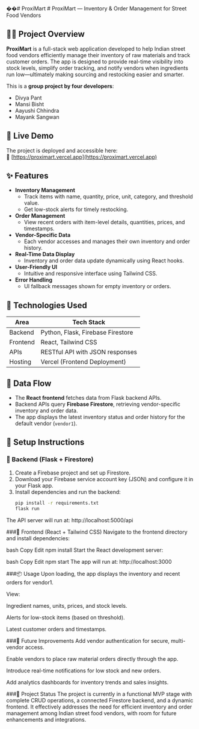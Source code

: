 ��#   P r o x i M a r t 
 # ProxiMart — Inventory & Order Management for Street Food Vendors

## 👨‍🍳 Project Overview
**ProxiMart** is a full-stack web application developed to help Indian street food vendors efficiently manage their inventory of raw materials and track customer orders. The app is designed to provide real-time visibility into stock levels, simplify order tracking, and notify vendors when ingredients run low—ultimately making sourcing and restocking easier and smarter.

This is a **group project by four developers**:
- Divya Pant  
- Mansi Bisht  
- Aayushi Chhindra  
- Mayank Sangwan

## 🚀 Live Demo
The project is deployed and accessible here:  
🔗 [https://proximart.vercel.app](https://proximart.vercel.app)

## ✨ Features
- **Inventory Management**
  - Track items with name, quantity, price, unit, category, and threshold value.
  - Get low-stock alerts for timely restocking.
- **Order Management**
  - View recent orders with item-level details, quantities, prices, and timestamps.
- **Vendor-Specific Data**
  - Each vendor accesses and manages their own inventory and order history.
- **Real-Time Data Display**
  - Inventory and order data update dynamically using React hooks.
- **User-Friendly UI**
  - Intuitive and responsive interface using Tailwind CSS.
- **Error Handling**
  - UI fallback messages shown for empty inventory or orders.

## 🧰 Technologies Used

| Area       | Tech Stack                         |
|------------|------------------------------------|
| Backend    | Python, Flask, Firebase Firestore  |
| Frontend   | React, Tailwind CSS                |
| APIs       | RESTful API with JSON responses    |
| Hosting    | Vercel (Frontend Deployment)       |

## 🔁 Data Flow
- The **React frontend** fetches data from Flask backend APIs.
- Backend APIs query **Firebase Firestore**, retrieving vendor-specific inventory and order data.
- The app displays the latest inventory status and order history for the default vendor (`vendor1`).

## 🧪 Setup Instructions

### 🔧 Backend (Flask + Firestore)
1. Create a Firebase project and set up Firestore.
2. Download your Firebase service account key (JSON) and configure it in your Flask app.
3. Install dependencies and run the backend:
   ```bash
   pip install -r requirements.txt
   flask run
The API server will run at: http://localhost:5000/api

###🎨 Frontend (React + Tailwind CSS)
Navigate to the frontend directory and install dependencies:

bash
Copy
Edit
npm install
Start the React development server:

bash
Copy
Edit
npm start
The app will run at: http://localhost:3000

###📦 Usage
Upon loading, the app displays the inventory and recent orders for vendor1.

View:

Ingredient names, units, prices, and stock levels.

Alerts for low-stock items (based on threshold).

Latest customer orders and timestamps.

###🌱 Future Improvements
Add vendor authentication for secure, multi-vendor access.

Enable vendors to place raw material orders directly through the app.

Introduce real-time notifications for low stock and new orders.

Add analytics dashboards for inventory trends and sales insights.

###📌 Project Status
The project is currently in a functional MVP stage with complete CRUD operations, a connected Firestore backend, and a dynamic frontend. It effectively addresses the need for efficient inventory and order management among Indian street food vendors, with room for future enhancements and integrations.


 
